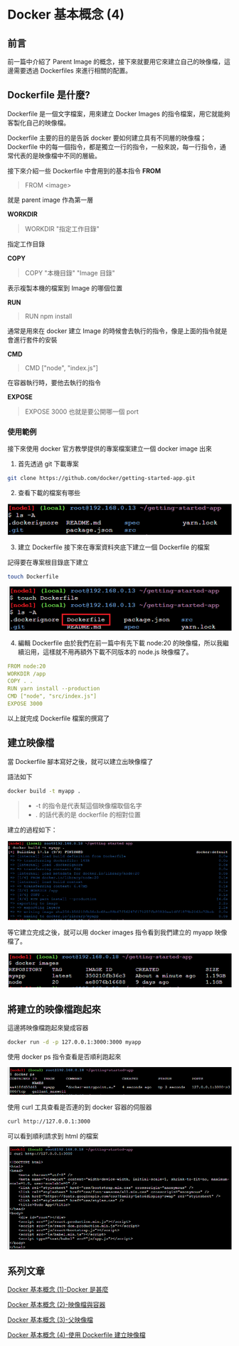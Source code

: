 # Docker 基本概念 (4)

## 前言

前一篇中介紹了 Parent Image 的概念，接下來就要用它來建立自己的映像檔，這邊需要透過 Dockerfiles 來進行相關的配置。

## Dockerfile 是什麼?

Dockerfile 是一個文字檔案，用來建立 Docker Images 的指令檔案，用它就能夠客製化自己的映像檔。

Dockerfile 主要的目的是告訴 docker 要如何建立具有不同層的映像檔；Dockerfile 中的每一個指令，都是獨立一行的指令，一般來說，每一行指令，通常代表的是映像檔中不同的層級。

接下來介紹一些 Dockerfile 中會用到的基本指令
**FROM**

> FROM \<image\>

就是 parent image 作為第一層

**WORKDIR**

> WORKDIR "指定工作目錄"

指定工作目錄

**COPY**

> COPY "本機目錄" "Image 目錄"

表示複製本機的檔案到 Image 的哪個位置

**RUN**

> RUN npm install

通常是用來在 docker 建立 Image 的時候會去執行的指令，像是上面的指令就是會進行套件的安裝

**CMD**

> CMD ["node", "index.js"]

在容器執行時，要他去執行的指令

**EXPOSE**

> EXPOSE 3000
> 也就是要公開哪一個 port

### 使用範例

接下來使用 docker 官方教學提供的專案檔案建立一個 docker image 出來

1. 首先透過 git 下載專案

```bash
git clone https://github.com/docker/getting-started-app.git
```

2. 查看下載的檔案有哪些

![](./images/01.png)

3. 建立 Dockerfile
   接下來在專案資料夾底下建立一個 Dockerfile 的檔案

記得要在專案根目錄底下建立

```bash
touch Dockerfile
```

![](./images/02.png)

4. 編輯 Dockerfile
由於我們在前一篇中有先下載 node:20 的映像檔，所以我繼續沿用，這樣就不用再額外下載不同版本的 node.js 映像檔了。

 ```yaml
 FROM node:20
 WORKDIR /app
 COPY . .
 RUN yarn install --production
 CMD ["node", "src/index.js"]
 EXPOSE 3000
 ```

以上就完成 Dockerfile 檔案的撰寫了

## 建立映像檔

當 Dockerfile 腳本寫好之後，就可以建立出映像檔了

語法如下

```bash
docker build -t myapp .
```

> - -t 的指令是代表幫這個映像檔取個名字
> - . 的話代表的是 dockerfile 的相對位置

建立的過程如下：

![](./images/03.png)

等它建立完成之後，就可以用 docker images 指令看到我們建立的 myapp 映像檔了。

![](./images/04.png)

## 將建立的映像檔跑起來
這邊將映像檔跑起來變成容器

```bash
docker run -d -p 127.0.0.1:3000:3000 myapp
```

使用 docker ps 指令查看是否順利跑起來

![](./images/05.png)

使用 curl 工具查看是否連的到 docker 容器的伺服器

```bash
curl http://127.0.0.1:3000
```

可以看到順利請求到 html 的檔案

![](./images/06.png)

## 系列文章

[Docker 基本概念 (1)-Docker 是甚麼](https://bingfenghung.github.io/blog/articles/Docker%3C_%3E%3EDocker%20%E5%9F%BA%E6%9C%AC%E6%A6%82%E5%BF%B5%20(1))

[Docker 基本概念 (2)-映像檔與容器](https://bingfenghung.github.io/blog/articles/Docker%3C_%3E%3EDocker%20%E5%9F%BA%E6%9C%AC%E6%A6%82%E5%BF%B5%20(2))

[Docker 基本概念 (3)-父映像檔](https://bingfenghung.github.io/blog/articles/Docker%3C_%3E%3EDocker%20%E5%9F%BA%E6%9C%AC%E6%A6%82%E5%BF%B5%20(3))

[Docker 基本概念 (4)-使用 Dockerfile 建立映像檔](https://bingfenghung.github.io/blog/articles/Docker%3C_%3E%3EDocker%20%E5%9F%BA%E6%9C%AC%E6%A6%82%E5%BF%B5%20(4))
